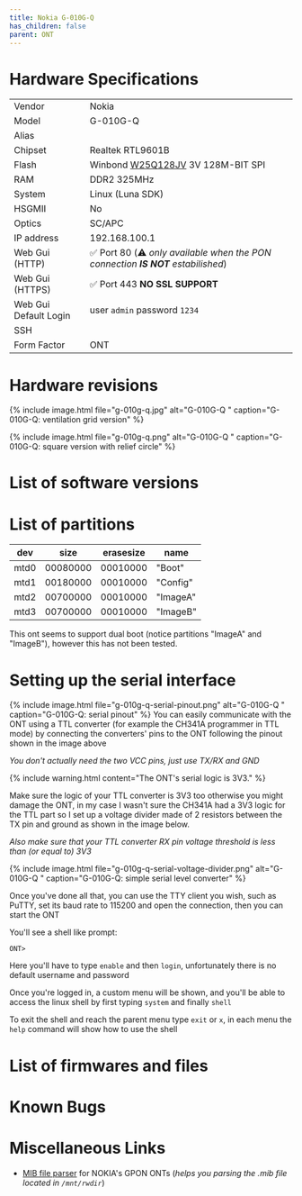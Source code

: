 ```yaml
---
title: Nokia G-010G-Q
has_children: false
parent: ONT
---
```


# Hardware Specifications

|                       |                                                                                                                               |
| --------------------- | ----------------------------------------------------------------------------------------------------------------------------- |
| Vendor                | Nokia                                                                                                                         |
| Model                 | G-010G-Q                                                                                                                      |
| Alias                 |                                                                                                                               |
| Chipset               | Realtek RTL9601B                                                                                                              |
| Flash                 | Winbond <a href="https://www.winbond.com/resource-files/w25q128jv%20revf%2003272018%20plus.pdf">W25Q128JV</a> 3V 128M-BIT SPI |
| RAM                   | DDR2 325MHz                                                                                                                   |
| System                | Linux (Luna SDK)                                                                                                              |
| HSGMII                | No                                                                                                                            |
| Optics                | SC/APC                                                                                                                        |
| IP address            | 192.168.100.1                                                                                                                 |
| Web Gui (HTTP)        | ✅ Port 80 (⚠️ *only available when the PON connection **IS NOT** estabilished*)                                             |
| Web Gui (HTTPS)       | ✅ Port 443 **NO SSL SUPPORT**                                                                                                |
| Web Gui Default Login | user `admin` password `1234`                                                                                                  |
| SSH                   |                                                                                                                               |
| Form Factor           | ONT                                                                                                                           |

# Hardware revisions

{% include image.html file="g-010g-q.jpg"  alt="G-010G-Q " caption="G-010G-Q: ventilation grid version" %}

{% include image.html file="g-010g-q.png"  alt="G-010G-Q " caption="G-010G-Q: square version with relief circle" %}

# List of software versions
# List of partitions

| dev  | size     | erasesize | name     |
| ---- | -------- | --------- | -------- |
| mtd0 | 00080000 | 00010000  | "Boot"   |
| mtd1 | 00180000 | 00010000  | "Config" |
| mtd2 | 00700000 | 00010000  | "ImageA" |
| mtd3 | 00700000 | 00010000  | "ImageB" |

This ont seems to support dual boot (notice partitions "ImageA" and "ImageB"), however this has not been tested. 

# Setting up the serial interface
{% include image.html file="g-010g-q-serial-pinout.png"  alt="G-010G-Q " caption="G-010G-Q: serial pinout" %}
You can easily communicate with the ONT using a TTL converter (for example the CH341A programmer in TTL mode) by connecting the converters' pins to the ONT following the pinout shown in the image above

*You don't actually need the two VCC pins, just use TX/RX and GND*

{% include warning.html content="The ONT's serial logic is 3V3." %}

Make sure the logic of your TTL converter is 3V3 too otherwise you might damage the ONT, in my case I wasn't sure the CH341A had a 3V3 logic for the TTL part so I set up a voltage divider made of 2 resistors between the TX pin and ground as shown in the image below.

*Also make sure that your TTL converter RX pin voltage threshold is less than (or equal to) 3V3*

{% include image.html file="g-010g-q-serial-voltage-divider.png"  alt="G-010G-Q " caption="G-010G-Q: simple serial level converter" %}

Once you've done all that, you can use the TTY client you wish, such as PuTTY, set its baud rate to 115200 and open the connection, then you can start the ONT

You'll see a shell like prompt:
```
ONT>
```
Here you'll have to type `enable` and then `login`, unfortunately there is no default username and password

Once you're logged in, a custom menu will be shown, and you'll be able to access the linux shell by first typing `system` and finally `shell`

To exit the shell and reach the parent menu type `exit` or `x`, in each menu the `help` command will show how to use the shell

# List of firmwares and files

# Known Bugs

# Miscellaneous Links
- <a href="https://github.com/nanomad/nokia-ont-mib-parser">MIB file parser</a> for NOKIA's GPON ONTs (*helps you parsing the .mib file located in `/mnt/rwdir`*)


